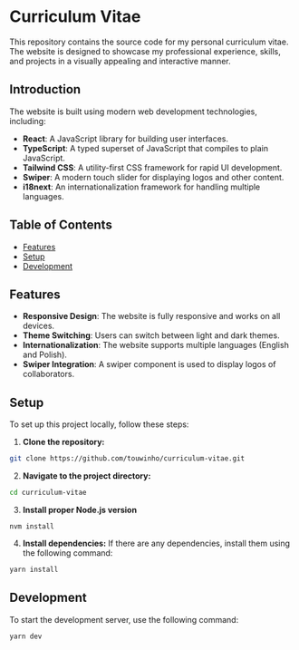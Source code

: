 # Curriculum Vitae

This repository contains the source code for my personal curriculum vitae. The website is designed to showcase my professional experience, skills, and projects in a visually appealing and interactive manner.

## Introduction

The website is built using modern web development technologies, including:

- **React**: A JavaScript library for building user interfaces.
- **TypeScript**: A typed superset of JavaScript that compiles to plain JavaScript.
- **Tailwind CSS**: A utility-first CSS framework for rapid UI development.
- **Swiper**: A modern touch slider for displaying logos and other content.
- **i18next**: An internationalization framework for handling multiple languages.

## Table of Contents

- [Features](#features)
- [Setup](#setup)
- [Development](#development)

## Features

- **Responsive Design**: The website is fully responsive and works on all devices.
- **Theme Switching**: Users can switch between light and dark themes.
- **Internationalization**: The website supports multiple languages (English and Polish).
- **Swiper Integration**: A swiper component is used to display logos of collaborators.

## Setup

To set up this project locally, follow these steps:

1. **Clone the repository:**

```bash
git clone https://github.com/touwinho/curriculum-vitae.git
```

2. **Navigate to the project directory:**

```bash
cd curriculum-vitae
```

3. **Install proper Node.js version**

```
nvm install
```

4. **Install dependencies:**
   If there are any dependencies, install them using the following command:

```bash
yarn install
```

## Development

To start the development server, use the following command:

```bash
yarn dev
```
